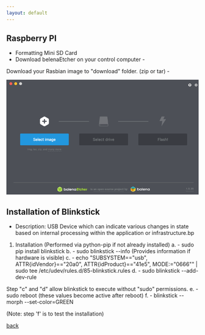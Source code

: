```yaml
---
layout: default
---
```


## Raspberry PI

- Formatting Mini SD Card
- Download belenaEtcher on your control computer -

Download your Rasbian image to "download" folder. (zip or tar) -

![images](../images/image1.png)
<br/>

## Installation of Blinkstick

- Description: USB Device which can indicate various changes in state based on internal processing within the application or infrastructure.bp

1. Installation (Performed via python-pip if not already installed)
   a. - sudo pip install blinkstick
   b. - sudo blinkstick --info (Provides information if hardware is visible)
   c. - echo "SUBSYSTEM==\"usb\", ATTR{idVendor}==\"20a0\", ATTR{idProduct}==\"41e5\", MODE:=\"0666\"" | sudo tee /etc/udev/rules.d/85-blinkstick.rules
   d. - sudo blinkstick --add-dev-rule

Step "c" and "d" allow blinkstick to execute without "sudo" permissions.
e. - sudo reboot (these values become active after reboot)
f. - blinkstick --morph --set-color=GREEN

(Note: step 'f' is to test the installation)

[back](./)
